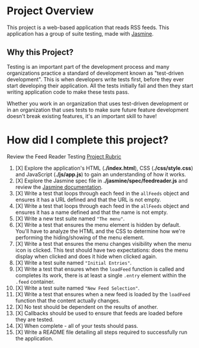 # Project Overview

This project is a web-based application that reads RSS feeds. This application has a group of suite  testing, made with [Jasmine](http://jasmine.github.io/).

## Why this Project?

Testing is an important part of the development process and many organizations practice a standard of development known as "test-driven development". This is when developers write tests first, before they ever start developing their application. All the tests initially fail and then they start writing application code to make these tests pass.

Whether you work in an organization that uses test-driven development or in an organization that uses tests to make sure future feature development doesn't break existing features, it's an important skill to have!

# How did I complete this project?

Review the Feed Reader Testing [Project Rubric](https://review.udacity.com/#!/projects/3442558598/rubric)

1. [X] Explore the application's HTML (**./index.html**), CSS (**./css/style.css**) and JavaScript (**./js/app.js**) to gain an understanding of how it works.
2. [X] Explore the Jasmine spec file in **./jasmine/spec/feedreader.js** and review the [Jasmine documentation](http://jasmine.github.io).
3. [X] Write a test that loops through each feed in the `allFeeds` object and ensures it has a URL defined and that the URL is not empty.
4. [X] Write a test that loops through each feed in the `allFeeds` object and ensures it has a name defined and that the name is not empty.
5. [X] Write a new test suite named `"The menu"`.
6. [X] Write a test that ensures the menu element is hidden by default. You'll have to analyze the HTML and the CSS to determine how we're performing the hiding/showing of the menu element.
7. [X] Write a test that ensures the menu changes visibility when the menu icon is clicked. This test should have two expectations: does the menu display when clicked and does it hide when clicked again.
8. [X] Write a test suite named `"Initial Entries"`.
9. [X] Write a test that ensures when the `loadFeed` function is called and completes its work, there is at least a single `.entry` element within the `.feed` container.
10. [X] Write a test suite named `"New Feed Selection"`.
11. [X] Write a test that ensures when a new feed is loaded by the `loadFeed` function that the content actually changes.
12. [X] No test should be dependent on the results of another.
13. [X] Callbacks should be used to ensure that feeds are loaded before they are tested.
14. [X] When complete - all of your tests should pass. 
15. [X] Write a README file detailing all steps required to successfully run the application.
